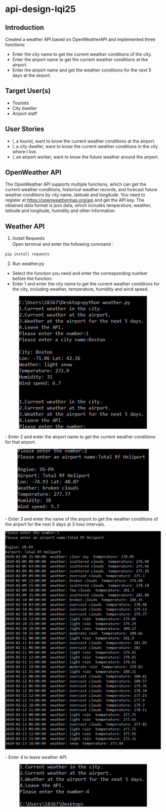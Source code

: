 # api-design-lqi25
## Introduction
Created a weather API based on OpenWeatherAPI and implemented three functions: 
- Enter the city name to get the current weather conditions of the city. 
- Enter the airport name to get the current weather conditions at the airport. 
- Enter the airport name and get the weather conditions for the next 5 days at the airport.

## Target User(s)
- Tourists
- City dweller
- Airport staff

## User Stories
- I, a tourist, want to know the current weather conditions at the airport.
- I, a city dweller, want to know the current weather conditions in the city where I live.
- I, an airport worker, want to know the future weather around the airport.

## OpenWeather API
The OpenWeather API supports multiple functions, which can get the current weather conditions, historical weather records, and forecast future weather conditions by city name, latitude and longitude. You need to register at https://openweathermap.org/api and get the API key. The obtained data format is json data, which includes temperature, weather, latitude and longitude, humidity and other information.

## Weather API
1. Install Requests   
Open terminal and enter the following command：   
```python
pip install requests
```
2. Run weather.py 
- Select the function you need and enter the corresponding number before the function.
- Enter 1 and enter the city name to get the current weather conditions for the city, including weather, temperature, humidity and wind speed.   
<p align="center">
<img src="https://github.com/BUEC500C1/api-design-lqi25/blob/master/img/w2.png"/> 
</p>   
- Enter 2 and enter the airport name to get the current weather conditions for that airport.    
<p align="center">
<img src="https://github.com/BUEC500C1/api-design-lqi25/blob/master/img/w3.png"/> 
</p>   
- Enter 3 and enter the name of the airport to get the weather conditions of the airport for the next 5 days at 3 hour intervals.   
<p align="center">
<img src="https://github.com/BUEC500C1/api-design-lqi25/blob/master/img/w4.png"/> 
</p>   
- Enter 4 to leave weather API.   
<p align="center">
<img src="https://github.com/BUEC500C1/api-design-lqi25/blob/master/img/w5.png"/> 
</p>

